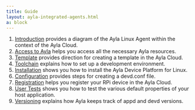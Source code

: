 ```yaml
---
title: Guide
layout: ayla-integrated-agents.html
a: block
---
```


1. [Introduction](introduction) provides a diagram of the Ayla Linux Agent within the context of the Ayla Cloud.
1. [Access to Ayla](access-to-ayla) helps you access all the necessary Ayla resources.
1. [Template](template) provides direction for creating a template in the Ayla Cloud.
1. [Toolchain](toolchain) explains how to set up a development environment.
1. [Installation](installation) shows you how to install the Ayla Device Platform for Linux.
1. [Configuration](configuration) provides steps for creating a devd.conf file.
1. [Registration](registration) helps you register your RPi device in the Ayla Cloud.
1. [User Tests](user-tests) shows you how to test the various default properties of your host application.
1. [Versioning](versioning) explains how Ayla keeps track of appd and devd versions.
